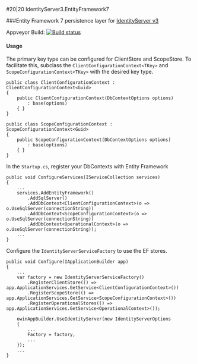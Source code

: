 #20|20 IdentityServer3.EntityFramework7

###Entity Framework 7 persistence layer for [IdentityServer v3](https://github.com/IdentityServer/IdentityServer3)

Appveyor Build: [![Build status](https://ci.appveyor.com/api/projects/status/a5fpfldw17icqq8l/branch/master?svg=true)](https://ci.appveyor.com/project/2020IP/twentytwenty-identityserver3-entityframework7/branch/master)

#### Usage
The primary key type can be configured for ClientStore and ScopeStore.  To facilitate this, subclass the `ClientConfigurationContext<TKey>` and `ScopeConfigurationContext<TKey>` with the desired key type.
```
public class ClientConfigurationContext : ClientConfigurationContext<Guid>
{
	public ClientConfigurationContext(DbContextOptions options)
		: base(options)
	{ }
}

public class ScopeConfigurationContext : ScopeConfigurationContext<Guid>
{
	public ScopeConfigurationContext(DbContextOptions options)
		: base(options)
	{ }
}
```
In the `Startup.cs`, register your DbContexts with Entity Framework
```
public void ConfigureServices(IServiceCollection services)
{
	...
	services.AddEntityFramework()
		.AddSqlServer()
		.AddDbContext<ClientConfigurationContext>(o => o.UseSqlServer(connectionString))
		.AddDbContext<ScopeConfigurationContext>(o => o.UseSqlServer(connectionString))
		.AddDbContext<OperationalContext>(o => o.UseSqlServer(connectionString));
	...
}
```
Configure the `IdentityServerServiceFactory` to use the EF stores.
```
public void Configure(IApplicationBuilder app)
{
	...
	var factory = new IdentityServerServiceFactory()
		.RegisterClientStore(() => app.ApplicationServices.GetService<ClientConfigurationContext>())
		.RegisterScopeStore(() => app.ApplicationServices.GetService<ScopeConfigurationContext>())
		.RegisterOperationalStores(() => app.ApplicationServices.GetService<OperationalContext>());

	owinAppBuilder.UseIdentityServer(new IdentityServerOptions
	{
		...
		Factory = factory,
		...
	});
	...
}
```